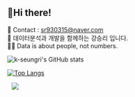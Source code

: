 <h2> 👋Hi there! </h2>

<span> 💌 Contact : sr930315@naver.com </span> <br>
<span> 🔎 데이터분석과 개발을 함께하는 강승리 입니다. </span> <br>
<span> 🙆‍♀️ Data is about people, not numbers. </span> <br>

<!--<span> 🥕 훌륭한 코드는 훌륭한 문서보다 낫다. - by.Steve McConnell, 개발자 </span>
-->

<!--
**k-seungri/k-seungri** is a ✨ _special_ ✨ repository because its `README.md` (this file) appears on your GitHub profile.

Here are some ideas to get you started:
-->

![k-seungri's GitHub stats](https://github-readme-stats.vercel.app/api?username=k-seungri&show_icons=true&theme=merko)

[![Top Langs](https://github-readme-stats.vercel.app/api/top-langs/?username=k-seungri&layout=compact&theme=merko&langs_count=4)](https://github.com/anuraghazra/github-readme-stats)

<a href="https://www.instagram.com/k_seungri/">
    <img 
        src="http://img.shields.io/badge/-Instagram-33333?style=flat&logo=Instagram&link=https://www.instagram.com/k_seungri/"
        style="height : auto; margin-left : 10px; margin-right : 10px;"/>
</a>

<!--
- 🔭 I’m currently working on ...
- 🌱 I’m currently learning ...
- 👯 I’m looking to collaborate on ...
- 🤔 I’m looking for help with ...
- 💬 Ask me about ...
- 📫 How to reach me: ...
- 😄 Pronouns: ...
- ⚡ Fun fact: ...
-->

